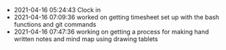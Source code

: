 - 2021-04-16 05:24:43 Clock in
- 2021-04-16 07:09:36 worked on getting timesheet set up with the bash functions and git commands
- 2021-04-16 07:47:36 working on getting a process for making hand written notes and mind map using drawing tablets
